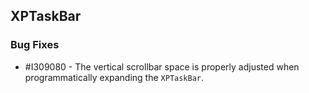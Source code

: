 ## XPTaskBar

### Bug Fixes

* \#I309080 - The vertical scrollbar space is properly adjusted when programmatically expanding the `XPTaskBar`.
